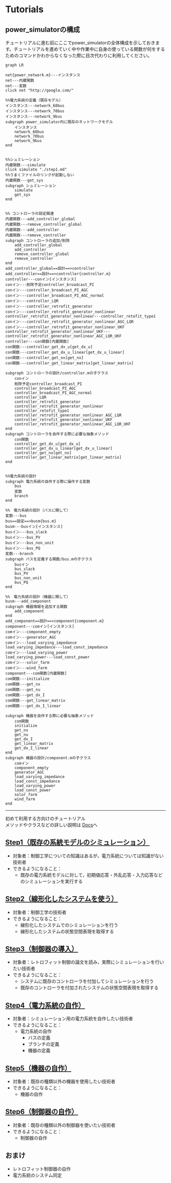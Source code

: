# Tutorials

## **power_simulatorの構成**
チュートリアルに進む前にここでpower_simulatorの全体構成を示しておきます。チュートリアルを進めていく中や作業中に自身の使っている関数が何をするためのコマンドかわからなくなった際に目次代わりに利用してください。

```mermaid
graph LR

net{power_network.m}---インスタンス
net---内蔵関数
net---変数
click net "http://google.com/"

%%電力系統の定義（既存モデル）
インスタンス---network_68bus
インスタンス---network_70bus
インスタンス---network_9bus
subgraph power_simulator内に既存のネットワークモデル
    インスタンス
    network_68bus
    network_70bus
    network_9bus
end


%%シュミレーション
内蔵関数---simulate
click simulate "./step1.md"
%%うまくファイルのリンクが起動しない
内蔵関数---get_sys
subgraph シュミレーション
    simulate
    get_sys
end


%% コントローラの設定関連
内蔵関数---add_controller_global
内蔵関数---remove_controller_global
内蔵関数---add_controller
内蔵関数---remove_controller
subgraph コントローラの追加/削除
    add_controller_global
    add_controller
    remove_controller_global
    remove_controller
end
add_controller_global==設計==>controller
add_controller==設計==>controller{controller.m}
controller---conイン[インスタンス]
conイン---削除予定controller_broadcast_PI
conイン---controller_broadcast_PI_AGC
conイン---controller_broadcast_PI_AGC_normal
conイン---controller_LQR
conイン---controller_retrofit_generator
conイン---controller_retrofit_generator_nonlinear
controller_retrofit_generator_nonlinear---controller_retofit_type1
conイン---controller_retrofit_generator_nonlinear_AGC_LQR
conイン---controller_retrofit_generator_nonlinear_UKF
controller_retrofit_generator_nonlinear_UKF---controller_retrofit_generator_nonlinear_AGC_LQR_UKF
controller---con関数[内蔵関数]
con関数---controller_get_dx_u[get_dx_u]
con関数---controller_get_dx_u_linear[get_dx_u_linear]
con関数---controller_get_nx[get_nx]
con関数---controller_get_linear_matrix[get_linear_matrix]

subgraph コントローラの設計/controller.mの子クラス
    conイン
    削除予定controller_broadcast_PI
    controller_broadcast_PI_AGC
    controller_broadcast_PI_AGC_normal
    controller_LQR
    controller_retrofit_generator
    controller_retrofit_generator_nonlinear
    controller_retofit_type1
    controller_retrofit_generator_nonlinear_AGC_LQR
    controller_retrofit_generator_nonlinear_UKF
    controller_retrofit_generator_nonlinear_AGC_LQR_UKF
end
subgraph コントローラを自作する際に必要な抽象メソッド
    con関数
    controller_get_dx_u[get_dx_u]
    controller_get_dx_u_linear[get_dx_u_linear]
    controller_get_nx[get_nx]
    controller_get_linear_matrix[get_linear_matrix]
end


%%電力系統の設計
subgraph 電力系統の自作する際に操作する変数
    bus
    変数
    branch
end

%%　電力系統の設計（バスに関して）
変数---bus
bus==設定==>busm{bus.m}
busm---busイン[インスタンス]
busイン---bus_slack
busイン---bus_PV
busイン---bus_non_unit
busイン---bus_PQ
変数---branch
subgraph バスを定義する関数/bus.mの子クラス
    busイン
    bus_slack
    bus_PV
    bus_non_unit
    bus_PQ
end

%%　電力系統の設計（機器に関して）
busm---add_component
subgraph 機器情報を追加する関数
    add_component
end
add_component==設計==>component{component.m}
component---comイン[インスタンス]
comイン---component_empty
comイン---generator_AGC
comイン---load_varying_impedance
load_varying_impedance---load_const_impedance
comイン---load_varying_power
load_varying_power---load_const_power
comイン---solor_farm
comイン---wind_farm
component---com関数[内蔵関数]
com関数---initialize
com関数---get_nx
com関数---get_nu
com関数---get_dx_I
com関数---get_linear_matrix
com関数---get_dx_I_linear

subgraph 機器を自作する際に必要な抽象メソッド
    com関数
    initialize
    get_nx
    get_nu
    get_dx_I
    get_linear_matrix
    get_dx_I_linear
end
subgraph 機器の設計/component.mの子クラス
    comイン
    component_empty
    generator_AGC
    load_varying_impedance
    load_const_impedance
    load_varying_power
    load_const_power
    solor_farm
    wind_farm
end
```

***

初めて利用する方向けのチュートリアル  
メソッドやクラスなどの詳しい説明は [Docs](../Docs/docs.md)へ

## [Step1（既存の系統モデルのシミュレーション）](./step1.md)

- 対象者：制御工学についての知識はあるが，電力系統については知識がない技術者
- できるようになること：
    - 既存の電力系統モデルに対して，初期値応答・外乱応答・入力応答などのシミュレーションを実行する

## [Step2（線形化したシステムを使う）](./step2.md)

- 対象者：制御工学の技術者
- できるようになること：
    - 線形化したシステムでのシミュレーションを行う
    - 線形化したシステムの状態空間表現を取得する

## [Step3（制御器の導入）](./step3.md)

- 対象者：レトロフィット制御の論文を読み，実際にシミュレーションを行いたい技術者
- できるようになること：
    - システムに既存のコントローラを付加してシミュレーションを行う
    - 既存のコントローラを付加されたシステムの状態空間表現を取得する

## [Step4（電力系統の自作）](./step4.md)

- 対象者：シミュレーション用の電力系統を自作したい技術者
- できるようになること：
    - 電力系統の自作
        - バスの定義
        - ブランチの定義
        - 機器の定義

## [Step5（機器の自作）](./step5.md)

- 対象者：既存の種類以外の機器を使用したい技術者
- できるようになること：
    - 機器の自作

## [Step6（制御器の自作）](./step6.md)

- 対象者：既存の種類以外の制御器を使いたい技術者
- できるようになること：
    - 制御器の自作

## おまけ

- レトロフィット制御器の自作
- 電力系統のシステム同定
